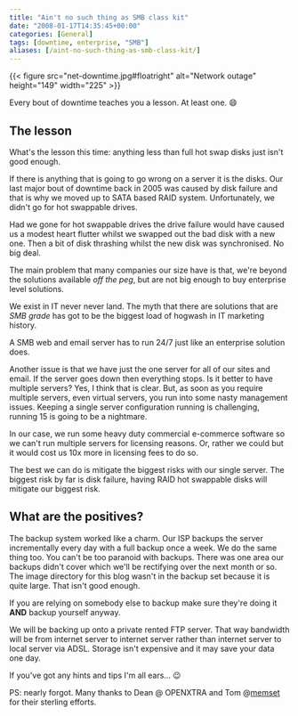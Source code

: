 ```yaml
---
title: "Ain't no such thing as SMB class kit"
date: "2008-01-17T14:35:45+00:00"
categories: [General]
tags: [downtime, enterprise, "SMB"]
aliases: [/aint-no-such-thing-as-smb-class-kit/]
---
```


{{< figure src="net-downtime.jpg#floatright" alt="Network outage" height="149" width="225" >}}

Every bout of downtime teaches you a lesson. At least one. :smile:

## The lesson

What's the lesson this time: anything less than full hot swap disks just isn't good enough.

If there is anything that is going to go wrong on a server it is the disks. Our last major bout of downtime back in 2005 was caused by disk failure and that is why we moved up to SATA based RAID system. Unfortunately, we didn't go for hot swappable drives.

Had we gone for hot swappable drives the drive failure would have caused us a modest heart flutter whilst we swapped out the bad disk with a new one. Then a bit of disk thrashing whilst the new disk was synchronised. No big deal.

The main problem that many companies our size have is that, we're beyond the solutions available *off the peg*, but are not big enough to buy enterprise level solutions.

We exist in IT never never land. The myth that there are solutions that are *SMB grade* has got to be the biggest load of hogwash in IT marketing history.

A SMB web and email server has to run 24/7 just like an enterprise solution does.

Another issue is that we have just the one server for all of our sites and email. If the server goes down then everything stops. Is it better to have multiple servers? Yes, I think that is clear. But, as soon as you require multiple servers, even virtual servers, you run into some nasty management issues. Keeping a single server configuration running is challenging, running 15 is going to be a nightmare.

In our case, we run some heavy duty commercial e-commerce software so we can't run multiple servers for licensing reasons. Or, rather we could but it would cost us 10x more in licensing fees to do so.

The best we can do is mitigate the biggest risks with our single server. The biggest risk by far is disk failure, having RAID hot swappable disks will mitigate our biggest risk.

## What are the positives?

The backup system worked like a charm. Our ISP backups the server incrementally every day with a full backup once a week. We do the same thing too. You can't be too paranoid with backups. There was one area our backups didn't cover which we'll be rectifying over the next month or so. The image directory for this blog wasn't in the backup set because it is quite large. That isn't good enough.

If you are relying on somebody else to backup make sure they're doing it **AND** backup yourself anyway.

We will be backing up onto a private rented FTP server. That way bandwidth will be from internet server to internet server rather than internet server to local server via ADSL. Storage isn't expensive and it may save your data one day.

If you've got any hints and tips I'm all ears... :wink:

PS: nearly forgot. Many thanks to Dean @ OPENXTRA and Tom @[memset](https://www.memset.com/) for their sterling efforts.
